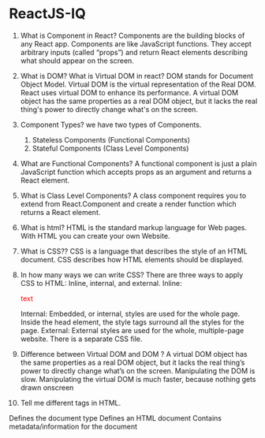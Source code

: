 # ReactJS-IQ

1. What is Component in React? 
	Components are the building blocks of any React app. Components are like JavaScript functions. They accept arbitrary inputs (called “props”) and return React elements describing what should appear on the screen. 
 
2. What is DOM? What is Virtual DOM in react? 
	DOM stands for Document Object Model. 
	Virtual DOM is the virtual representation of the Real DOM. 
	React uses virtual DOM to enhance its performance. 
	A virtual DOM object has the same properties as a real DOM object, but it lacks the real thing's power to directly change what's on the screen. 
 
3. Component Types? 
	we have two types of Components. 
    1) Stateless Components (Functional Components)  
    2) Stateful Components (Class Level Components) 
 
 
4. What are Functional Components? 
	A functional component is just a plain JavaScript function which accepts props as an argument and returns a React element. 
 
5. What is Class Level Components? 
	A class component requires you to extend from React.Component and create a render function which returns a React element.  
 
6. What is html? 
	HTML is the standard markup language for Web pages. 
	With HTML you can create your own Website. 
  
7. What is CSS?? 
	CSS is a language that describes the style of an HTML document. 
	CSS describes how HTML elements should be displayed. 
  
8. In how many ways we can write CSS? 
	There are three ways to apply CSS to HTML: Inline, internal, and external. 
	Inline: <p style="color: red">text</p> 
	Internal: Embedded, or internal, styles are used for the whole page. Inside the head element, the style tags surround all the styles for the page. 
	External: External styles are used for the whole, multiple-page website. There is a separate CSS file. 
  
9. Difference between Virtual DOM and DOM ? 
	A virtual DOM object has the same properties as a real DOM object, but it lacks the real thing’s power to directly change what’s on the screen. 
	Manipulating the DOM is slow. Manipulating the virtual DOM is much faster, because nothing gets drawn onscreen 
 
  
10. Tell me different tags in HTML. 

<!DOCTYPE>     Defines the document type 
<html>    	   Defines an HTML document 
<head>    	   Contains metadata/information for the document 
<title>    	   Defines a title for the document 
<body>         Defines the document's body 
<h1> to <h6>   Defines HTML headings 
<p>    		   Defines a paragraph 
<br>    	   Inserts a single line break 
<hr>    	   Defines a thematic change in the content 
<! --    -->   Defines a comment 
  
11. How to create project in react.js? 
	npx create-react-app my-app 
	cd my-app 
	npm start 
  
12.	Difference between react js and react native. 
	react js --> React is a JavaScript library for building user interfaces. Used to develop web applications.

	react native --> React Native is a framework for building native applications using JavaScript. Used to develop Mobile apps.
 
	So, the syntax and workflow remain similar, but the components are different. 
  
  
13. What is higher order component? 
	connect is the predefined component.
	connect component technically called as HOC.
	HOC Stands for higher order component.
	connect component helps to dispatch and subscribe the reducer.

  
14. What is redux?  
	A Predictable State Container for JavaScript apps. It helps you write applications that behave consistently, run in different environments (client, server, and native), and are easy to test. On top of that, it provides a great developer experience, such as live code editing combined with a time traveling debugger. 
  
15. What is box model in CSS? 
	All HTML elements can be considered as boxes. In CSS, the term "box model" is used when talking about design and layout. The CSS box model is essentially a box that wraps around every HTML element. It consists of margins, borders, padding, and the actual content. 
  
16. Different types of component in react js ?  
	Functional Components: Functional components are functions that takes in props and return JSX. 
	Class Components: Class components use extends React.Component after declaring the class HelloWorld and requires a render() method to return JSX code 
	Pure Components: Pure components are primarily used to provide optimizations. They are the simplest and fastest components we can write. They do not depend or modify the state of variables outside its scope. Hence, why pure components can replace simple functional components. 
	Higher-Order Components: A higher-order component (HOC) is an advanced technique in React for reusing component logic. 
  
17.	Difference between class level component and functional component? 
	The most obvious one difference is the syntax. A functional component is just a plain JavaScript function which accepts props as an argument and returns a React element. 
	A class component requires you to extend from React.Component and create a render function which returns a React element.  
 
18. How react work? What exactly is VIRTUAL DOM? 
	ReactJS is View in MVC. 
	Virtual DOM is a virtual representation of the real DOM. 
	React uses virtual DOM to enhance its performance. 
  
19.	All the life cycle methods or hooks of REACT  
	Life cycle includes Mounting, Updating, and Unmounting. 
	React class lifecycle methods, you can think of useEffect Hook as componentDidMount, componentDidUpdate, and componentWillUnmount combined. 
	•	componentWillMount is executed before rendering, on both the server and the client side. 
	•	componentDidMount is executed after the first render only on the client side. This is where AJAX requests and DOM or state updates should occur. This method is also used for integration with other JavaScript frameworks and any functions with delayed execution such as setTimeout or setInterval. We are using it to update the state so we can trigger the other lifecycle methods. 
	•	componentWillReceiveProps is invoked as soon as the props are updated before another render is called. We triggered it from setNewNumber when we updated the state. 
	•	shouldComponentUpdate should return true or false value. This will determine if the component will be updated or not. This is set to true by default. If you are sure that the component doesn't need to render after state or props are updated, you can return false value. 
	•	componentWillUpdate is called just before rendering. 
	•	componentDidUpdate is called just after rendering. 
	•	componentWillUnmount is called after the component is unmounted from the dom. We are unmounting our component in main.js.   
  
20. What exactly shouldComponentUpdate return and how it works ? 
	The shouldComponentUpdate() method checks the current props and state, compares it to the next props and state and then returns true if they are different, or false if they are the same. 
  
21.	What exactly when componentUnmount is Called? 
	This method is called before the unmounting of the component takes place. Before the removal of the component from the DOM, ‘componentWillUnMount’ executes. This method denotes the end of the component’s lifecycle. 
  
22.	What is key? Did you see if we don’t use key what will happen? 
	Keys help React identify which items have changed, are added, or are removed.  
	if we don’t use key --> React will default to using the index of an element as a key. 
  
23.	What this.state.bind(this) exactly do? 
	bind() method creates a new function that, when called, has its this keyword set to the provided value, with a given sequence of arguments preceding any provided when the new function is called. 
  
24.	What will happen if we call setState inside render() ? 
	Calling setState() here makes your component a contender for producing infinite loops. The render() function should be pure, meaning that it does not modify component state,  it returns the same result each time it’s invoked, and it does not directly interact with the browser. 
  
25.	what ref is used for? 
	Refs provide a way to access DOM nodes or React elements created in the render method. 
	Managing focus, text selection, or media playback. 
	Triggering imperative animations. 
	Integrating with third-party DOM libraries. 
  
26.	difference of normal function and arrow function (this is from JavaScript)

			normal function 						arrow function 
	normal functions created using function declarations or expressions are constructible and callable.  
	Since regular functions are constructible, they can be called using the new keyword. 
 	arrow functions are only callable and not constructible, i.e arrow functions can never be used as constructor functions.  
 
 
27.	How we can add class in jquery? 
	addClass() - Adds one or more classes to the selected elements. 
  
28.	What is call back function (JavaScript) 
	Passing "one function" to "another function" as an argument called as "CallBack"  
  
29.	What is ajax and how it called (JavaScript) 
	AJAX = Asynchronous JavaScript And XML. 
	AJAX is not a programming language. 
	AJAX just uses a combination of: 
	A browser built-in XMLHttpRequest object (to request data from a web server) 
	JavaScript and HTML DOM (to display or use the data) 
  
30.	What exactly promise return ?(JavaScript) 
	Promises Establishes the communication between "producer" and "consumer".  Promise return either Success or Failure. 
  
31.	if promise return failure then how you will catch the error? 
	Using reject we will catch the error. 
  
32.	Difference between angular and react?  
				angular  																				react 
	1.	Angular is a complete framework. 
	2.	Angular uses a two-directional data flow process where it updates the Real DOM directly 	1.	React is a JavaScript Library.  
																									2.	React updates only the Virtual DOM and is concerned with the one-directional data flow. 
   
33. What is the need for redux?  
	Redux is used mostly for application state management. Redux maintains the state of an entire application in a single immutable state tree (object), which can’t be changed directly. When something changes, a new object is created (using actions and reducers). 
  
34.	How to manage state in redux?  
	By using Redux we’re solving this problem by introducing a central data store in our application. The store contains the state of the application and is the source of truth for components. By using the store concept, you do not need to synchronize state between components manually. Instead you can fully rely on the Redux store at any time. 
  
35.	Difference between state and props? 
	In a React component, props are variables passed to it by its parent component.  
	State on the other hand is still variables, but directly initialized and managed by the component. 
  
  
36.	Why we use arrow functions?  
	Arrow functions acts like "callbacks" to receive the response from server.  
   
37.	Tell me about reduce() function?  
	reduce is a function that lets you reduce an array down to a single value. This value, which we’ll call the reduced value, can be any type you want such as a Map, Set, or any custom type defined by your project. 
  
38.	Difference between pure and impure components? 
	In React, components are pure if their output is only determined by their inputs ( props ), and are impure if their output is determined by something other than the inputs, namely their state. 
  
39.	What is stateless component in react?  
	A stateless component is just a plain javascript function which takes props as an argument and returns a react element. 
  
40.	What is JSX in react?  
	JSX stands for JavaScript XML. JSX allows us to write HTML in React. JSX makes it easier to write and add HTML in React. 
  
41.	Explain the purpose of render() in React.  
	Render function in react.js is used to return the HTML you want to display in a component. 
	Every Render function contains a return statement. This return statement can contain only one parent html tag. 
  
42.	Why we use routing?  
	React Router is a standard library for routing in React. It enables the navigation among views of various components in a React Application, allows changing the browser URL, and keeps the UI in sync with the URL. 
  
43.	How would you create Higher Order Components (HOCs) in React?  
	A higher-order component (HOC) is an advanced technique in React for reusing component logic.  
	a higher-order component is a function that takes a component and returns a new component. 
  
44.	What is the significance of keys in React?  
	Keys help React identify which items have changed, are added, or are removed. Keys should be given to the elements inside the array to give the elements a stable identity: const numbers = [1, 2, 3, 4, 5]; const listItems = numbers. 
  
45.	What is the significance of refs in React?  
	React Refs are a useful feature that act to reference a DOM element or a class component from within a parent component. 
  
46.	What are the differences between a class component and functional component? 
	The most obvious one difference is the syntax. A functional component is just a plain JavaScript function which accepts props as an argument and returns a React element. A class component requires you to extend from React.Component and create a render function which returns a React element.  
  
47.	What is a higher order component?  
	HOC are a pattern that emerges from React’s compositional nature. 
	Concretely, a higher-order component is a function that takes a component and returns a new component. 
  
48.	How Virtual-DOM is more efficient than Dirty checking?  
	The virtual DOM is used for efficient re-rendering of the DOM. This isn't really related to dirty checking your data.In fact, the diff algorithm is a dirty checker itself but it is used to see if the DOM is dirty instead. 
  
49.	What is render() in React? And explain its purpose?  
	Render function in react.js is used to return the HTML you want to display in a component. 
	Every Render function contains a return statement. This return statement can contain only one parent html tag. 
  
50.	What are controlled and uncontrolled components in React?  
	In a controlled component, form data is handled by a React component. The alternative is uncontrolled components, where form data is handled by the DOM itself. 
  
51.	What are the life Cycle of ReactJS?  
  
52. What are the Advantages of ReactJS?  
	ReactJS simplifies the overall process of scripting components. 
	It facilitates advanced maintenance and boosts productivity. 
	It guarantees quicker rendering 
  
53. What do you know about synthetic events?  
  
	SyntheticEvent, a cross-browser wrapper around the browser’s native event. It has the same interface as the browser’s native event, including stopPropagation() and preventDefault(), except the events work identically across all browsers. 
 
54.	What is difference between class and Functional Component? 
	The most obvious one difference is the syntax.  
	A functional component is just a plain JavaScript function which accepts props as an argument and returns a React element. 
	class component requires you to extend from React.Component and create a render function which returns a React element.  
  
55.	Explain Redux Flow? 
	Redux allows you to manage the state of the application via a unidirectional flow where a child component  can directly access the  
	state from the redux store instead of getting state changes from parent components. 
 
56. Have you worked on React Hooks? 
	They let you use state and other React features without writing a class. 
	Hooks are backwards-compatible. 
	Hooks are functions that let you “hook into” React state and lifecycle features from function components.  
	Hooks don’t work inside classes — they let you use React without classes.  
  
  
57.	Have you worked with Promise &Async, Await()? 
  
	Promise can handle multiple asynchronous operations easily and provide better error handling than callbacks and events. 
	Async and Await: Helps us to write the asynchronous code in a synchronous way. Async is infront of function. 
	Await is inside a function marked as async.  
  
	Promises Establishes the communication between "producer" and "consumer".  Promise return either Success or Failure.  
	Using reject we will catch the error.  
	To consume the promise we call async and await instead of then(). Latest released in ES9. 
  
  
58. How to perform async operations using redux? 
	Async Operations. The Redux store supports strictly unidirectional and synchronous data flow. For asynchronous data flow, we need to apply some middleware to Redux.  
	This is done by enhancing createStore() with Redux's applyMiddleware() function, passing it the middleware to apply. 
  
58. How did you test your application? 
	There are a few ways to test React components. Broadly, they divide into two categories: 
	Rendering component trees in a simplified test environment and asserting on their output. 
	Running a complete app in a realistic browser environment (also known as “end-to-end” tests). 
  
59. Which testing framework you have used and how code coverage % you were maintaining? JEST 100% 
	Very fast performance. Compatible with React, VueJS, Angular and many projects. 
  
59. What challenges you faced during development? 
	Integration of WF, Proofing, building text editor using slate.js 
  
59. Explain about your last project? 
	CWB APP- Build a 1 stop shop for display content to capital ideas website. 
  
60. What is debouncing? 
	Forcefully stopping all the previous execution and considering latest request. 
	Debouncing is not predefined. Ex: Bank ATM money withdraw and deposit. 
 
61. Have you used redux-thunx? 
	Redux Thunk(monitor actions) is a middleware that lets you call action creators that return a function instead of an action object. 
	That function receives the store's dispatch method, which is then used to dispatch regular synchronous actions inside the body of the function once the asynchronous operations have completed. 
  
  
62. Have you used redux-saga? 
	Redux-saga(manipulating actions) is a redux middleware library, that is designed to make handling side effects in your redux app nice and simple. It achieves this by leveraging an ES6 feature called Generators, allowing us to write asynchronous code that looks synchronous, and is very easy to test. 
  

63.	Difference b/w Promise and Observable? 
 
	Promise emits single value, Observable emits mutliple values extends RXJS.
 
64.	Difference between angular and react 
	Angular -->MVC  React-->View in MVC , 10 times faster than angular because of virtual DOM.
 
65. ReactJS 
	A JavaScript library for building user interfaces. React makes it painless to create interactive UIs. 
  
66. Framework Vs Library 
	Bootstrap and Angular are frameworks. If we Following certain Rules and Regulations is called the Framework.  
	JQuery, ReactJS are library. If we don't care about the rules and regulations then it is Library.  
  
67. Event bubbling and Event Capturing? 
	Event bubbling :  The Events are propagating from down to top is called Event Bubbling. 
	Event Capturing: Propagation of Events from top to bottom is called Event Capturing. 
  
68. Stop propagation and Stop Immediate Propagation 
  
	event.stopPropagation(); The event. stopPropagation() method stops the bubbling of an event to parent elements, preventing any parent event handlers from being executed. 
  
	stopImmediatePropagation() method stops the rest of the event handlers from being executed. This method also stops the event from bubbling up the DOM tree.  
  
69. Prevent Defaults 
	The preventDefault() method cancels the event if it is cancelable, meaning that the default action that belongs to the event will not occur. For example, this can be useful when: Clicking on a "Submit" button, prevent it from submitting a form.  
	Clicking on a link, prevent the link from following the URL. 
  
70. Type of null, object, array 
	The typeof operator returns a string indicating the type of the unevaluated operand. 
	typeof null; //object 
	typeof {}; //object 
	typeof []//object 
  
71. How to check the API response is array or object? 
  
	JSON objects and arrays are instances of JSONObject and JSONArray, respectively.  
	Add to that the fact that JSONObject has a get method that will return you an object you can check the type of yourself without worrying about ClassCastExceptions 
  
  
72. Modules in react 
  
	Creating a module means you will group a set of related components, methods and assets together, providing a public interface to be used by other modules.  
  
  
73. Have you published any packages? No 
  
74. let and const 
  
	let : duplicate variables not allowed. let keyword is the block scoped member. Obeys scope rule. 
  
	const: in const keyword "reinitialization" not possible. declare the variables. ES6 
  
  
75. NPM packages 
	A package is a file or directory that is described by a package.json file. A package must contain a package.json file in order to be published to the npm registry.  
	The react package contains only the functionality necessary to define React components. It is typically used together with a React renderer like react-dom for the web, or react-native for the native environments. 
  
  
76. Unit Testing 
	Unit Testing With Jest 
	Jest is an open-source testing framework created by Facebook.  
	Jest offers the best integration with ReactJS including a command line tool for test execution. 
	Jest also offers “snapshot testing” to verify the component rendering result. 
 
77.	What is debouncing?  Forcefully stopping all the previous execution and considering latest request. 
	Debouncing is not predefined. Ex: Bank ATM money withdraw and deposit. 
  
78.	What is HOC? Higher order Component 
	connect is the predefined component.
	connect component technically called as HOC.
	HOC Stands for higher order component.
	connect component helps to dispatch and subscribe the reducer.

  
79.	What is state management in react application? 3rd party module, with redux. 
  
80.	Redux? We have redux thux, redux saga. 
  
81.	What is redux thunx, redux saga? Inorder to monitor the store Actions(request, response) we go for thunk. 
  
	Redux thunx is an outdated library. Saga is Advanced library for manipulating the actions. 
  
82.	Why Saga? In sagas debouncing is available by default. 
  
83.	What is store? Server is called as store. Store contains application with reducer. 
  
84.	What is reducer? Business logic 
  
85.	Request method is called Dispatch 
  
86.	Response method is called Subscribe. 
  
87.	Input parameters --> Actions. 
  
88.	What is addEventListerner --> Instead on onclick method we use. 
  
89.	HTML5 tags  
<article>       Represents an independent piece of content of a document, such as a blog entry or newspaper article 
<aside >        Represents a piece of content that is only slightly related to the rest of the page. 
<audio>         Defines an audio file. 
<canvas>        This is used for rendering dynamic bitmap graphics on the fly, such as graphs or games. 
<command>       Represents a command the user can invoke. 
<datalist>      Together with the a new list attribute for input can be used to make comboboxes 
<details>       Represents additional information or controls which the user can obtain on demand 
<embed>         Defines external interactive content or plugin. 
<figure>        Represents a piece of self-contained flow content, typically referenced as a single unit from the main flow of the document. 
<footer>        Represents a footer for a section and can contain information about the author, copyright information, et cetera. 
<header>        Represents a group of introductory or navigational aids. 
<hgroup>        Represents the header of a section. 
<keygen>        Represents control for key pair generation. 
<mark>          Represents a run of text in one document marked or highlighted for reference purposes, due to its relevance in another context. 
<meter>        	Represents a measurement, such as disk usage. 
<nav>        	Represents a section of the document intended for navigation. 
<output>        Represents some type of output, such as from a calculation done through scripting. 
<progress>      Represents a completion of a task, such as downloading or when performing a series of expensive operations. 
<ruby>        	Together with <rt> and <rp> allow for marking up ruby annotations. 
<section>       Represents a generic document or application section 
<time>        	Represents a date and/or time. 
<video>        	Defines a video file. 
<wbr>        	Represents a line break opportunity. 
  
90.	What is document.write()?  To write something on the webpage like tables 
  
91.	How to convert Object to string? JSON.Stringfy() 
  
92.	What is mandatory lifecycle in React? render () 
  
93.	How to take state in react? With help of Constructor (){} 
  
94.	How to solve error? With help of break points F8. (reverse engineering), F10 line by line execution. 
  
95.	What is axios module? We can make network call with axios. 
	"axios" is the 3rd module, used to make the Asynchronous calls in react applications.
	we will download axios module by using "yarn" tool.
    > cd axios-ex
    > yarn add axios --save
  
96.	How to create REST API? Using Express. 
  
97.	Why Callbacks? Through callbacks we can share data from child component to parent component. 
  
  
98.	transition : all 1s 
  
transform: translateX(50px); (moving to right side) 
  
transform: translateX(-50px); (moving to left side) 
  
transform: translateY(50px); (moving down) 
  
transform: translateY(-50px); (moving up) 
  
transfrom: skewX(45deg); 
  
transform: skewX(-45deg); 
  
transform: skewY(45deg); 
  
transform: skewY(-45deg); 
  
transform: scale(1.2,1.2); (for zooming) 
  
transform: scale(1.2,1.2) rotate(20deg); (for zooming and rotating) 
  
transform: perspective(100px) rotateY(10deg); 
  
  
animation : xyz 1s infinite alternate; 
  
@keyframe xyz{ } 
  
{transform : translateY(-50px)  transform:translateY(50px)} 
  
Making the all spans under one group --> display : inline-block 
  
99.	2-way Data binding:  Delete in database and front end at a time. 
  
100. What is element position Static, relative, fixed, absolute? 
  
	The position property specifies the type of positioning method used for an element 
	(static, relative, fixed, absolute or sticky). 
  
	position: static; HTML elements are positioned static by default. Static positioned elements are not affected by the top, bottom, left, and right properties. 
  
	position: relative; An element with position: relative; is positioned relative to its normal position. 
  
	position: fixed; An element with position: fixed; is positioned relative to the viewport, which means it always stays in the same place even if the page is scrolled.  
  
	position: absolute;An element with position: absolute; is positioned relative to the nearest positioned ancestor (instead of positioned relative to the viewport, like fixed). 
  
  
102. What is border and margin? 
  
	Margin: Clears an area outside the border. The margin is transparent. 
  
	Border: A border that goes around the padding and content 
  
	Content - The content of the box, where text and images appear 
  
	Padding - Clears an area around the content. The padding is transparent 
  
103. HTML5 API 
	The HTML Geolocation API is used to locate a user's position. 
  
104. Latest tags in HTML5 
  
<article>       Represents an independent piece of content of a document, such as a blog entry or newspaper article 
<aside >        Represents a piece of content that is only slightly related to the rest of the page. 
<audio>         Defines an audio file. 
<canvas>        This is used for rendering dynamic bitmap graphics on the fly, such as graphs or games. 
<command>       Represents a command the user can invoke. 
<datalist>      Together with the a new list attribute for input can be used to make comboboxes 
<details>       Represents additional information or controls which the user can obtain on demand 
<embed>         Defines external interactive content or plugin. 
<figure>        Represents a piece of self-contained flow content, typically referenced as a single unit from the main flow of the document. 
<footer>        Represents a footer for a section and can contain information about the author, copyright information, et cetera. 
<header>        Represents a group of introductory or navigational aids. 
<hgroup>        Represents the header of a section. 
<keygen>        Represents control for key pair generation. 
<mark>          Represents a run of text in one document marked or highlighted for reference purposes, due to its relevance in another context. 
<meter>        	Represents a measurement, such as disk usage. 
<nav>         	Represents a section of the document intended for navigation. 
<output>        Represents some type of output, such as from a calculation done through scripting. 
<progress>      Represents a completion of a task, such as downloading or when performing a series of expensive operations. 
<ruby>        	Together with <rt> and <rp> allow for marking up ruby annotations. 
<section>       Represents a generic document or application section 
<time>        	Represents a date and/or time. 
<video>        	Defines a video file. 
<wbr>        	Represents a line break opportunity. 
  
105. Application cache? 
	An application cache provides the following benefits: Offline browsing: users can navigate a site or 
	use a web application although they are offline. Speed: cached resources are local, and therefore load faster.  
	Reduced server load: the browser only downloads resources that have changed from the server. 
  
106. Local Storage and Session Storage? Why? 
	Both localStorage and sessionStorage offer advantages compared to using cookies:  
	The data is saved locally only and can't be read by the server, which eliminates the security issue that cookies present.  
	It allows for much more data to be saved (10Mb for most browsers). 
  
	localStorage and sessionStorage allow to save key/value pairs in the browser. ...  
	Unlike cookies, web storage objects are not sent to server with each request.  
	Because of that, we can store much more. Most browsers allow at least 2 megabytes of data (or more)  
	and have settings to configure that. 
 
107. Why react famous ?? 
	ReactJS has become highly popular because of its extra simplicity and flexibility.  

108. Why react-redux? used to integrate redux to react application 
 
109. how to separate the actions? redux-thunx 
110. Why redux-thunx? used to separate and manage the actions. 
 
111. How to connect to server? axios. 
112. Why axios? axios module used to make the rest api calls. 
  
  
113. Virtual DOM 
	Virtual DOM is a virtual representation of the real DOM. 
	React uses virtual DOM to enhance its performance. 
	A virtual DOM object has the same properties as a real DOM object, but it lacks the real thing's power to directly change what's on the screen. 
  
114. How does Redux works 
  
	The way Redux works is simple. There is a central store that holds the entire state of the application. Each component can access the stored state without having to send down props from one component to another. There are three building parts: actions, store, and reducers. 
  
	Reducer --> Business Logic 
	Payload--> Action 
	Store --> Main Server 
	Dispatch --> Request 
	Response --> Subscribe 
	State--> Store Component Data. 
  
  
115. Lifecycle of React 
	a. componentWillMount is executed before rendering, on both the server and the client side. 
  
	b. componentDidMount is executed after the first render only on the client side. This is where AJAX requests and DOM or state updates should occur. This method is also used for integration with other JavaScript frameworks and any functions with delayed execution such as setTimeout or setInterval. We are using it to update the state so we can trigger the other lifecycle methods. 
  
	c. componentWillReceiveProps is invoked as soon as the props are updated before another render is called. We triggered it from setNewNumber when we updated the state. 
  
	d.	shouldComponentUpdate should return true or false value. This will determine if the component will be updated or not. This is set to true by default. If you are sure that the component doesn't need to render after state or props are updated, you can return false value. 
  
	e.	componentWillUpdate is called just before rendering. 
  
	f.	componentDidUpdate is called just after rendering. 
  
	1.	componentWillUnmount is called after the component is unmounted from the dom. We are unmounting our component in main.js. 
  
116.	What is connect HOC? 
	A higher-order component (HOC) is an advanced technique in React for reusing component logic. HOCs are not part of the React API. They are a pattern that emerges from React’s compositional nature. 
	Concretely, a higher-order component is a function that takes a component and returns a new component. 
  
117.	What is Component?  
	Reusable portion of Complex UI Called as Component. 
	As a React Developer, we can reuse Components. 
	we can call React Applications are Component Based Applications. 
    we have two types of Components. 
  
    1) Stateless Components (Functional Components)  
  
    2) Stateful Components (Class Level Components) 
  
	The most obvious one difference is the syntax.  
	A functional component is just a plain JavaScript function which accepts props as an argument and returns a React element. 
	A class component requires you to extend from React.Component and create a render function which returns a React element.  
  
  
118. Pure components 
	Pure components are primarily used to provide optimizations. They are the simplest and fastest components we can write. They do not depend or modify the state of variables outside its scope. Hence, why pure components can replace simple functional components. 
  
119. What is Saga, Thunk middleware 
	we can implement session management (services implementation) by using "saga" , "thunk" and "redux". 
	"saga" , "thunk" and "redux" are the 3rd party libraries. 
  
	Redux Thunk is a middleware that lets you call action creators that return a function instead of an action object. That function receives the store's dispatch method, which is then used to dispatch regular synchronous actions inside the body of the function once the asynchronous operations have completed. 
  
	Redux-saga is a redux middleware library, that is designed to make handling side effects in your redux app nice and simple. It achieves this by leveraging an ES6 feature called Generators, allowing us to write asynchronous code that looks synchronous, and is very easy to test. 
  
120. How do you dispatch actions? 
	dispatch an action from component, first connect it with the store and use the connect method of react-redux. 
	Then, when you start to have logic in your mapDispatchToProps function, it's time to dispatch action in your saga. 
  
121. What is react hooks ? 
	Hooks are functions that let you “hook into” React state and lifecycle features from function components. Hooks don't work inside classes — they let you use React without classes. ... You can also create your own Hooks to reuse stateful behavior between different components. 
  
122. Context Api 
	React Context API is a way to essentially create global variables that can be passed around in a React app. This is the alternative to "prop drilling", or passing props from grandparent to parent to child, and so on. Context is often touted as a simpler, lighter solution to using Redux for state management. 
	Context provides a way to pass data through the component tree without having to pass props down manually at every level. 
  
  
  
123. tell me about current project? 
  
  
124. Difference b/w angular vs react 
                React 										
1. A JavaScript library for building user interfaces. 
    - React is the UI Library. 
    - React given by facebook. 
    - React categorized into two subjects. 
        1) ReactJS 
        2) React Native 
    - ReactJS, used to create the web applications. 
    - React Native used to develop the mobile applications. 
    - we will develop ReactJS Applications by using JSX. 
  
    - JSX stands for JavaScript and XML. 
    - Babel is the tool, used convert the XML to JavaScript.  
    - Babel tool is the inbuilt tool of react library. 
    - React follows the following principles. 
        1) Simplifies the Complex UI 
        2) Virtual DOM 
    - because above principles react applications are faster applications. 
    - React applications are Component Based Applications. 
    - These Components are Reusable. 
    - "Material-UI" is the library released by Facebook, used to increase the look and feel of react applications. 
    - we can implement session management (services implementation) by using "saga" , "thunk" and "redux". 
    - "saga" , "thunk" and "redux" are the 3rd party libraries. 
	
	Angular 
  	1. Angular is the framework. 
	2.	Angular used to develop the web applications and mobile applications. 
	3.	we will develop angular applications by using TypeScript. 
	4.	TypeScript is the superset of JavaScript(TS is advanced JavaScript).  
	5.	we will install TypeScript by using following command. 
   > npm install -g typescript@latest   ( typescript@3.9.5 ) 
    - we will save TypeScript files by using ".ts" extension. 
  	  
  


125. what is 2-way  binding in angular or react? 
	The two-way data binding technique allows the changes in View to update in the Model. 
	- It uses a combination of property "[]" and event "()" binding. 
	- The directive "ngModel" is responsible for handling the property and event binding for any specific element. 
	- ngModel is defined in "formsModule" of "angular/forms" library. 
	syntax: 
	======= 
	[(ngModel)] = "property" 
	- property is a reference where data is updated. 
  
  
	In one-way Binding the model data is updated to the view but any change in the View will not update the Model. 
	- It is a read only technique often called as "interpolation". 
	- The model data is Binded to view by using databinding "{{}}" expression. 
	Note: 
	===== 
	Interpolation will not use any property Binding. It Binds value to any attribute directly by using "{{}}" databinding expression. 
  
  
126.	what is JSX & how browser read JSX?? 
	JSX stands for JavaScript and XML. 
    - Babel is the tool, used convert the XML to JavaScript.  
    - Babel tool is the inbuilt tool of react library. 
  

127. What is purpose of render()? 
	Render function in react.js is used to return the HTML you want to display in a component. Every Render function contains a return statement. This return statement can contain only one parent html tag. 
  
  
128. Component? How to ambend(mix) 2 or more components? How? Yes create 2 components and merge using another component. 
  
	Reusable portion of Complex UI Called as Component. As a React Developer, we can reuse Components. 
	we can call React Applications are Component Based Applications. 
	we have two types of Components. 
  
    1) Stateless Components (Functional Components) 
  
    2) Stateful Components (Class Level Components) 
  
  
129. difference b/w state and props?  
	State 	
	1.	state is the predefined object in react library 
	2.	state used to store the component data. 
	3.	we will define state by using "state" keyword 
	4.	"state" keyword is the predefined keyword. 
	5.	constructor is the best place to define the state 	
	
	Props 
	1.	"props" is the predefined property in react library. 
	2.	 "props" used to receive the data from 3rd party resources 
	(Components, Redux, Saga, Thunk,..... 
	3.	“Props” is a special keyword in React, which stands for properties and is being used for passing data from one component to another.  
	4.	“props” are basically kind of global variable or object.  
	5.	The data in states and props are used to render the Component with dynamic data.  
	6.	Props are passed to components via HTML attributes.  
	7.	We can say, props are immutable (unable to be changed). 
  
130. What is arrow function in react? 
	Anonymous Functions / Arrow Functions / Fat Arrow Functions / CallBack Functions 
	Arrow functions acts like "callbacks" to receive the response from server. 
	The function without name called as "Anonymous Functions". 
	from ES6 onwards, we can call "Arrow Functions". 
	we will represent Arrow Functions by using "()=>{}" 
	Arrow functions are "secured" compared to named functions. 
  
  
131. In component stateful Vs stateless component(easy to test, what comes in)? 
	we have two types of Components. 
    1) Stateless Components (Functional Components)  
    2) Stateful Components (Class Level Components) 
  
	The most obvious one difference is the syntax.  
	A functional component is just a plain JavaScript function which accepts props as an argument and returns a React element. 
	A class component requires you to extend from React.Component and create a render function which returns a React element.  
  
  
132. What is Refs in react? 
  
	"ref" is the attribute used to assign logical name to DOM Elements. 
  
	1. The "ref" is used to return a reference to the element. 
  
	2. "ref" is used when we want to add methods to the components. 
  
	3. "ref" act as an id. 
  
	4. Example: 
		<input value = {this.state.data}  
        
		onChange = {this.updateState}  
                               
		ref = "myInput"> 
  
		</input> 
  
	5. If "ref" points to a "standard component" (DOM node, such as input, select, div etc) then to retrieve the element; we just need to call "this.refs.ref". 
  
	6. If "ref" points to a "composite component". we need to use the new ReactDOM module like "ReactDOM.findDOMNode(this.refs.ref)". 
  
  
133. What is Synthetic event? 
	1. "Synthetic Events" is a cross-browser wrapper around the browser's native event. 
	2. React implements a "synthetic event" system that brings consistency and high performance to react applications and interfaces. 
  
  
  
134. difference between flux and redux? 
  
                                    Flux 	                                  
	1. Flux is a JavaScript architecture or pattern for UI which runs on a unidirectional data flow and has a centralized dispatcher.  
	2. It was created by Facebook, and complements React as view. Flux is a pattern 
	3. In Flux, an action is a simple JavaScript object, and that's the default case in Redux too, but when using Redux middleware, actions can also be functions and     promises. 
	4. Flux is a pattern for managing how data flows through a React application.  
	5. It is a method of working with React components is through passing data from one parent component to it's children components. 	
	
									Redux 
	1. Redux is a library.  
	2. Redux is an open-source JavaScript library for managing application state. 
	3. It is most commonly used with libraries such as React or Angular for building user interfaces. 
	4. Redux is a predictable state container for JavaScript applications. It helps you write applications that behave consistently, run in different environments (client,  server, and native), and are easy to test. 
	5. it helps you manage the data you display and how you respond to user actions. 
  
  
  
135. Components of redux? action, reducer, container, component 
  
	Components in redux 
					Actions 
					Store 
					Reducers 
					Dispatch 
					Subscribe 
					State 
					getstate() 
  
		Actions :  
	Simply we call that actions are events.  
	They are the only way we can send data from application to Redux store. The data can be from user interactions, API calls, or even form submissions.  
	➢ Actions are sent using the store.dispatch() method. 
	➢ Actions are plain JavaScript objects, and they must have a type property to indicate the type of action to be carried out. 
	➢ They must also have a payload that contains the information that should be worked on the action. 
  
	Store: 
	The store holds the application state. 
	There is only one store in any Redux application. 
	redux has one global store 
	  
	Reducers: 
	➢ Reducers are a pure function in Redux, these Pure functions are predictable. 
	➢ Reducers are the only way to change states in Redux. 
	➢ It is the only place where you can write logic and calculations. 
	➢ reducers main job is to take “current state” and an” action “ and return the ”new state” 
	  
	Dispatch: 
	•	It allows to dispatch an action to change a state in your application. 
	•	Dispatch() is the only way to trigger a state change. 
	•	The store's reducing function will be called with the current getstate() result and the given action synchronously. 
	•	It return value will be considered the next state. 
	  
	Subscribe: 
	It helps to register a callback that Redux store will call when an action has been dispatched. 
	As soon as the Redux state has been updated, the view will re-render automatically. 
	  
	State: 
	state used to store the component data. 
	  
	getstate() 
	Returns the current state tree of your application. It is equal to the last value returned by the store's reducer. 
	and getstate() returns current state tree of your application. 
	  
	  
136. how you are calling the backend? Async await and fetch 
	 To consume the promise we call async and await instead of then(). Latest released in ES9. 
	 because of callbacks code readability decreased, so in ES9 they introduced "async & await" keywords 
	  
  
137. did you build application from scratch? Yes cwb, discover etc. 
  
138. how you are writing the test cases in react? JEST 
	•	Jest is the tool, used to write the unit test cases to "react" and "vue" applications. 
	•	we will install jest tool by using following command. 
	•	yarn add react-test-renderer --save 
	•	all the testing files have the ".test.js" extension. 
	•	we will test unit test cases by using "yarn test" or "jest" 
	  
  
139. how do you deploy the applications in QA? Backend team does the deployment. 
  
140. Where do you apply deployment. On the Release branch we deploy the application. 
  
141. do u use node.js? no 
  
   
142. What is React-redux? 
  
	react-redux module used to integrate the redux architecture to react application. 
  
  
143. Explain redux react ? 
	Redux is a predictable state container for JavaScript apps. 
	It helps you write applications that behave consistently, run in different environments (client, server, and native), and are easy to test. ... You can use Redux together with React, or with any other view library. 
  
144. restful explain? 
	REST or RESTful API design (Representational State Transfer) is designed to take advantage of existing protocols. While REST can be used over nearly any protocol, it usually takes advantage of HTTP when used for Web APIs. … 
  
145. promises? 
	- Promises Establishes the communication between "producer" and "consumer". 
        - Promises also called as "special javascript objects". 
        - we will create Promises by using "Promise" class constructor. 
        - Promises have 3 states 
            1) success  (resolve) 
            2) error    (reject) 
            3) pending 
        - we will consume promises by using "then()" 
  
146.	dependency injection? 
	Communication between the component and Services is called DI. 
	Services 
	1.	Predefined Services – service given by Angular Framework. 
	2.	Custom Services – Services given by user. 
  
147. How do you pass from Child to Parent? Parent to Child ? 
  
	Parent to Child 	pass from Child to Parent 
	Props are passed from parent component to child components. 
  
	Props is also a plain JavaScript object. Props is immutable, which means its values can NOT be changed. Passing data from the child components to the parent components is more complicated, but also requires props. Props can only pass data from parent to child. This time, instead of passing a variable, we will be passing a function or callback to the child components. 
	Props are passed from parent component to child components. 
	
	Passing data from the child components to the parent components is more complicated, but also requires props. Props can only pass data from parent to child. This time, instead of passing a variable, we will be passing a function or callback to the child components. 
	  
  
148.	Why is super keyword used? 
	"super" keyword is used as a “function” which calls the parent class. The super() in JavaScript is used to call the methods of the parent class. It is used within a constructor function to call the parent constructor function. 
  
  
  
149. Why can't we use setstate directly? 
  
	state is mutable(can change).The value of state properties can be change by using setState. 
  
150. What is use of provider? 
  
	 By using provider in index.js we can make store available globally. 
	 The <Provider/> makes the redux store globally 
	ReactDOM.render(<Provider store = {store}><App/></Provider>,document.getElementById(‘root’)); 
	  
  
  
  
151. can we have more than 1 store? 
	multiple stores are unnecessary in Redux (except for performance edge cases which you are supposed to profile first anyway). 
	Flux background will assume multiple stores is the solution to making update code modular. 
  
  
152. What are generator functions? why? What is yield? 
	   Generators are used to control the flow of application inside the function call. 
	   Generators are also introduced in ES6. 
	   Generators functions should have the "*" 
	   to control the application flow we will take "yield" keyword. 
	  
  
153. What is rest operator and spread operator? 
	The spread operator allows us to spread the value of an array (or any iterable) across zero or more arguments in a function or elements in an array (or any iterable). The rest parameter allows us to pass an indefinite number of parameters to a function and access them in an array. 
  
154. how can you make the copy for the object? 
	To copy an object in JavaScript, you have three options: 
	Use the spread (...) syntax 
	Use the Object.assign() method 
	Use the JSON.stringify() and JSON.parse() methods 
  
  
155. difference let and var? 
	Var- variables. Duplicate values allowed, global scope member 
	Let - Es6 Duplicate variables not allowed, block scope member 
	Const - Es6, reinitialization not possible, declare variables 
  
156. what is function prototyping? 
	function prototype specifies the input/output interlace to the function i.e. what to give to the function and what to expect from the function. 
  
157. what is closure? Example? 
	- if any inner function holding the outer function data, then such scenario called as closure. 
	<script> 
    function fun_one(){ 
        var x = 10; 
        var y = 20; 
        return ()=>{ 
            console.log(x); 
            console.log(y); 
        } 
    }; 
    console.dir( fun_one() );  //0: Closure (fun_one) {x: 10, y: 20} 
	</script> 
  
  
158. how can you remove the duplicate elements from array? 
	Remove duplicates from an array using a Set 
	Remove duplicates from an array using indexOf() and filter() methods 
	Remove duplicates from an array using forEach() and include() 
  
  
159. what are the side effects of saga middleware? 
	redux-saga is a middleware library for Redux that handles asynchronous actions triggered in your application. Often referred to as 'side effects', these events are outside of the main flow of your application's functionality, and in turn outside of your control. 
  
160. what are higher order components? 
	A higher-order component (HOC) is an advanced technique in React for reusing component logic. 
	They are a pattern that emerges from React's compositional nature.  
	Concretely, a higher-order component is a function that takes a component and returns a new component. 
  
161. git merge and rebase? 
	rebase a feature branch onto master, you move the base of the feature branch to master branch's ending point. 
	Merging takes the contents of the feature branch and integrates it with the master branch. As a result, only the master branch is changed. Merging adds a new commit to your history. 
  
162. Why Saga? 
	- Sagas created by using “generator” functions. 
	- Sagas takes advantage of the “yield” keyword to halt execution within a function.  
	- Easy to test 
	- It is useful to express complex application logic.         
	  
  
163.What is class level component and functional level component? differences? 
	The most obvious one difference is the syntax. A functional component is just a plain JavaScript function which accepts props as an argument and returns a React element.  
	A class component requires you to extend from React.Component and create a render function which returns a React element.   
  
  
164. What are lifecycle methods in react? 
  
	life cycle include Mounting, Updating, and Unmounting.  
	React class lifecycle methods, you can think of useEffect Hook as componentDidMount, componentDidUpdate, and   
	componentWillUnmount combined.  
	•	componentWillMount is executed before rendering, on both the server and the client side.  
	•	componentDidMount is executed after the first render only on the client side. This is where AJAX requests and DOM or state updates should occur. This method is also used for integration with other JavaScript frameworks and any functions with delayed execution such as setTimeout or setInterval. We are using it to update the state so we can trigger the other lifecycle methods.  
	•	componentWillReceiveProps is invoked as soon as the props are updated before another render is called. We triggered it from setNewNumber when we updated the state.  
	•	shouldComponentUpdate should return true or false value. This will determine if the component will be updated or not. This is set to true by default. If you are sure that the component doesn't need to render after state or props are updated, you can return false value.  
	•	componentWillUpdate is called just before rendering.  
	•	componentDidUpdate is called just after rendering.  
	•	componentWillUnmount is called after the component is unmounted from the dom. We are unmounting our component in main.js.    
	  
  
165. What is React-redux? Why? 
	used to integrate redux architecture to react application 
  
166. What is Hoisting in JS? 
	Hoisting is the JavaScript interpreter's action of moving all variable and function declarations to the top of the current scope. However, only the actual declarations are hoisted 
  
167. What is event bubbling and event capturing? 
	The Events are propagating from down to top is called Event Bubbling. 
	Propagation of Events from top to bottom is called Event Capturing. 
	Id is logical name, id help in implementing the event bubbling or event capturing. 
	  
  
168. event delegation 
	JavaScript event delegation is a simple technique by which you can add a single event handler to the parent instead of adding same event handler to his multiple child elements. 
  
  
169. Where code hosted?  Bitbucket
  
	React Latest Hooks 
  
        useState 
  
        UseEffect 
  
	useMemo 
 
	What is a Hook? A Hook is a special function that lets you “hook into” React features. For example, useState is a Hook that lets you add React state to function components. 
	
	What does calling useState do? It declares a “state variable”. This is a way to “preserve” some values between the function calls — useState is a new way to use the exact same capabilities that this.state provides in a class. Normally, variables “disappear” when the function exits but state variables are preserved by React. 
  
	What does useEffect do? By using this Hook, you tell React that your component needs to do something after render. React will remember the function you passed (we’ll refer to it as our “effect”), and call it later after performing the DOM updates. In this effect, we set the document title, but we could also perform data fetching or call some other imperative API. 
 
	What is useMemo do? 
	Returns a memoized value. 
	Pass a “create” function and an array of dependencies. useMemo will only recompute the memoized value when one of the dependencies has changed. This optimization helps to avoid expensive calculations on every render. 
 

  
 
 
  
 
 
  
  
  
  
 
 

